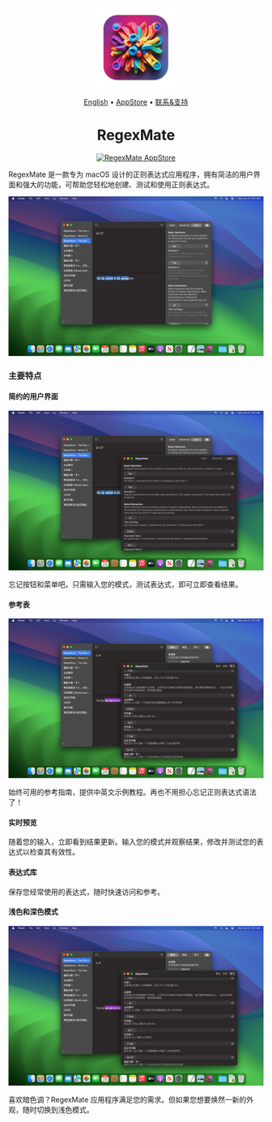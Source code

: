 <div align="center">
	<br />
	<br />
	<img src="./assets/logo.png" alt="RegexMate LOGO" width="160" height="160">
  <p>
		<a href="./README.md">English</a> • 
    <a target="_blank" href="https://apps.apple.com/app/regex-mate/id6479819388">AppStore</a> • 
		<a target="_blank" href="https://wangchujiang.com/#/contact">联系&支持</a>
  </p>
	<h1>RegexMate</h1>
  <!--rehype:style=border: 0;-->
  <p>
    <a target="_blank" href="https://apps.apple.com/app/regex-mate/id6479819388" title="RegexMate AppStore"><img alt="RegexMate AppStore" src="https://tools.applemediaservices.com/api/badges/download-on-the-mac-app-store/black/en-us?size=250x83&amp;releaseDate=1705968000" height="51">
    </a>
  </p>
</div>

RegexMate 是一款专为 macOS 设计的正则表达式应用程序，拥有简洁的用户界面和强大的功能，可帮助您轻松地创建、测试和使用正则表达式。

![RegexMate screenshots-1](./assets/screenshots-1.png)

### 主要特点

#### 简约的用户界面

![RegexMate screenshots-2](./assets/screenshots-2.png)

忘记按钮和菜单吧。只需输入您的模式，测试表达式，即可立即查看结果。

#### 参考表

![RegexMate screenshots-3](./assets/screenshots-3.png)

始终可用的参考指南，提供中英文示例教程。再也不用担心忘记正则表达式语法了！

#### 实时预览

随着您的输入，立即看到结果更新。输入您的模式并观察结果，修改并测试您的表达式以检查其有效性。

#### 表达式库

保存您经常使用的表达式，随时快速访问和参考。

#### 浅色和深色模式

![RegexMate screenshots-4](./assets/screenshots-3.png)

喜欢暗色调？RegexMate 应用程序满足您的需求。但如果您想要焕然一新的外观，随时切换到浅色模式。

